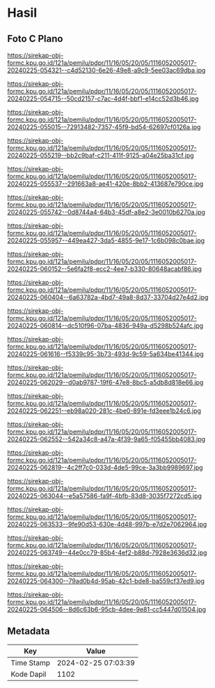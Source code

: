 # Hasil

## Foto C Plano

https://sirekap-obj-formc.kpu.go.id/121a/pemilu/pdpr/11/16/05/20/05/1116052005017-20240225-054321--c4d52130-6e26-49e8-a9c9-5ee03ac69dba.jpg

https://sirekap-obj-formc.kpu.go.id/121a/pemilu/pdpr/11/16/05/20/05/1116052005017-20240225-054715--50cd2157-c7ac-4d4f-bbf1-e14cc52d3b46.jpg

https://sirekap-obj-formc.kpu.go.id/121a/pemilu/pdpr/11/16/05/20/05/1116052005017-20240225-055015--72913482-7357-45f9-bd54-62697cf0126a.jpg

https://sirekap-obj-formc.kpu.go.id/121a/pemilu/pdpr/11/16/05/20/05/1116052005017-20240225-055219--bb2c9baf-c211-411f-9125-a04e25ba31cf.jpg

https://sirekap-obj-formc.kpu.go.id/121a/pemilu/pdpr/11/16/05/20/05/1116052005017-20240225-055537--291663a8-ae41-420e-8bb2-413687e790ce.jpg

https://sirekap-obj-formc.kpu.go.id/121a/pemilu/pdpr/11/16/05/20/05/1116052005017-20240225-055742--0d8744a4-64b3-45df-a8e2-3e0010b6270a.jpg

https://sirekap-obj-formc.kpu.go.id/121a/pemilu/pdpr/11/16/05/20/05/1116052005017-20240225-055957--449ea427-3da5-4855-9e17-1c6b098c0bae.jpg

https://sirekap-obj-formc.kpu.go.id/121a/pemilu/pdpr/11/16/05/20/05/1116052005017-20240225-060152--5e6fa2f8-ecc2-4ee7-b330-80648acabf86.jpg

https://sirekap-obj-formc.kpu.go.id/121a/pemilu/pdpr/11/16/05/20/05/1116052005017-20240225-060404--6a63782a-4bd7-49a8-8d37-33704d27e4d2.jpg

https://sirekap-obj-formc.kpu.go.id/121a/pemilu/pdpr/11/16/05/20/05/1116052005017-20240225-060814--dc510f96-07ba-4836-949a-d5298b524afc.jpg

https://sirekap-obj-formc.kpu.go.id/121a/pemilu/pdpr/11/16/05/20/05/1116052005017-20240225-061616--f5339c95-3b73-493d-9c59-5a634be41344.jpg

https://sirekap-obj-formc.kpu.go.id/121a/pemilu/pdpr/11/16/05/20/05/1116052005017-20240225-062029--d0ab9787-19f6-47e8-8bc5-a5db8d818e66.jpg

https://sirekap-obj-formc.kpu.go.id/121a/pemilu/pdpr/11/16/05/20/05/1116052005017-20240225-062251--eb98a020-281c-4be0-891e-fd3eee1b24c6.jpg

https://sirekap-obj-formc.kpu.go.id/121a/pemilu/pdpr/11/16/05/20/05/1116052005017-20240225-062552--542a34c8-a47a-4f39-9a65-f05455bb4083.jpg

https://sirekap-obj-formc.kpu.go.id/121a/pemilu/pdpr/11/16/05/20/05/1116052005017-20240225-062819--4c2ff7c0-033d-4de5-99ce-3a3bb9989697.jpg

https://sirekap-obj-formc.kpu.go.id/121a/pemilu/pdpr/11/16/05/20/05/1116052005017-20240225-063044--e5a57586-fa9f-4bfb-83d8-3035f7272cd5.jpg

https://sirekap-obj-formc.kpu.go.id/121a/pemilu/pdpr/11/16/05/20/05/1116052005017-20240225-063533--9fe90d53-630e-4d48-997b-e7d2e7062964.jpg

https://sirekap-obj-formc.kpu.go.id/121a/pemilu/pdpr/11/16/05/20/05/1116052005017-20240225-063749--44e0cc79-85b4-4ef2-b88d-7928e3636d32.jpg

https://sirekap-obj-formc.kpu.go.id/121a/pemilu/pdpr/11/16/05/20/05/1116052005017-20240225-064300--79ad0b4d-95ab-42c1-bde8-ba559cf37ed9.jpg

https://sirekap-obj-formc.kpu.go.id/121a/pemilu/pdpr/11/16/05/20/05/1116052005017-20240225-064506--8d6c63b6-95cb-4dee-9e81-cc5447d01504.jpg


## Metadata

| Key        | Value               |
| ---------- | ------------------- |
| Time Stamp | 2024-02-25 07:03:39 |
| Kode Dapil | 1102                |



